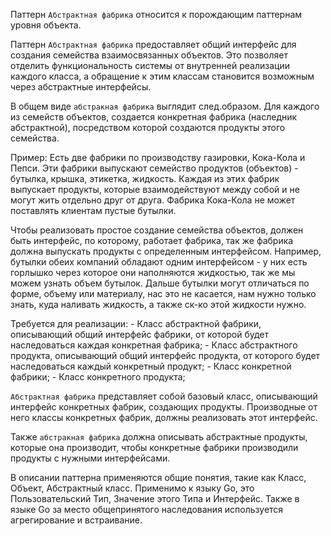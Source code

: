 Паттерн `Абстрактная фабрика` относится к порождающим паттернам уровня объекта.

Паттерн `Абстрактная фабрика` предоставляет общий интерфейс для создания семейства взаимосвязанных объектов. Это позволяет отделить функциональность системы от внутренней реализации каждого класса, а обращение к этим классам становится возможным через абстрактные интерфейсы.

В общем виде `абстракная фабрика` выглядит след.образом. Для каждого из семейств объектов, создается конкретная фабрика (наследник абстрактной),
посредством которой создаются продукты этого семейства.

Пример: Есть две фабрики по производству газировки, Кока-Кола и Пепси. Эти фабрики выпускают семейство продуктов (объектов) - бутылка, крышка,
этикетка, жидкость. Каждая из этих фабрик выпускает продукты, которые взаимодействуют между собой и не могут жить отдельно друг от друга. Фабрика Кока-Кола не может поставлять клиентам пустые бутылки.

Чтобы реализовать простое создание семейства объектов, должен быть интерфейс, по которому, работает фабрика, так же фабрика должна выпускать
продукты с определенным интерфейсом. Например, бутылки обеих компаний обладают одним интерфейсом - у них есть горлышко через которое они
наполняются жидкостью, так же мы можем узнать объем бутылок. Дальше бутылки могут отличаться по форме, объему или материалу, нас это не
касается, нам нужно только знать, куда наливать жидкость, а также ск-ко этой жидкости нужно.

Требуется для реализации:
	- Класс абстрактной фабрики, описывающий общий интерфейс фабрики, от которой будет наследоваться каждая конкретная фабрика;
	- Класс абстрактного продукта, описывающий общий интерфейс продукта, от которого будет наследоваться каждый конкретный продукт;
	- Класс конкретной фабрики;
	- Класс конкретного продукта;

`Абстрактная фабрика` представляет собой базовый класс, описывающий интерфейс конкретных фабрик, создающих продукты. Производные от него классы
конкретных фабрик, должны реализовать этот интерфейс.

Также `абстракная фабрика` должна описывать абстрактные продукты, которые она производит, чтобы конкретные фабрики производили продукты с
нужными интерфейсами.

В описании паттерна применяются общие понятия, такие как Класс, Объект, Абстрактный класс. Применимо к языку Go, это Пользовательский Тип,
Значение этого Типа и Интерфейс. Также в языке Go за место общепринятого наследования используется агрегирование и встраивание.